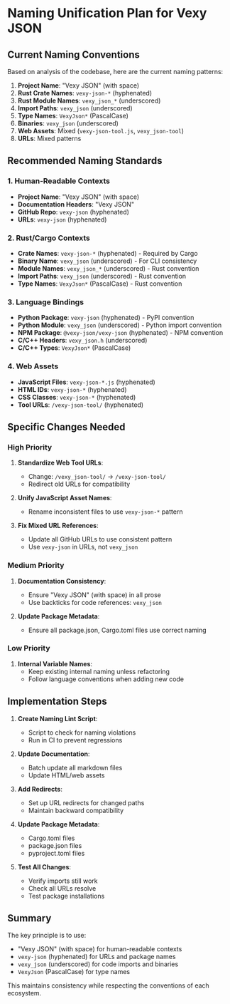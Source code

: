 # Naming Unification Plan for Vexy JSON

## Current Naming Conventions

Based on analysis of the codebase, here are the current naming patterns:

1. **Project Name**: "Vexy JSON" (with space)
2. **Rust Crate Names**: `vexy-json-*` (hyphenated)
3. **Rust Module Names**: `vexy_json_*` (underscored)
4. **Import Paths**: `vexy_json` (underscored)
5. **Type Names**: `VexyJson*` (PascalCase)
6. **Binaries**: `vexy_json` (underscored)
7. **Web Assets**: Mixed (`vexy-json-tool.js`, `vexy_json-tool`)
8. **URLs**: Mixed patterns

## Recommended Naming Standards

### 1. Human-Readable Contexts
- **Project Name**: "Vexy JSON" (with space)
- **Documentation Headers**: "Vexy JSON"
- **GitHub Repo**: `vexy-json` (hyphenated)
- **URLs**: `vexy-json` (hyphenated)

### 2. Rust/Cargo Contexts
- **Crate Names**: `vexy-json-*` (hyphenated) - Required by Cargo
- **Binary Name**: `vexy_json` (underscored) - For CLI consistency
- **Module Names**: `vexy_json_*` (underscored) - Rust convention
- **Import Paths**: `vexy_json` (underscored) - Rust convention
- **Type Names**: `VexyJson*` (PascalCase) - Rust convention

### 3. Language Bindings
- **Python Package**: `vexy-json` (hyphenated) - PyPI convention
- **Python Module**: `vexy_json` (underscored) - Python import convention
- **NPM Package**: `@vexy-json/vexy-json` (hyphenated) - NPM convention
- **C/C++ Headers**: `vexy_json.h` (underscored)
- **C/C++ Types**: `VexyJson*` (PascalCase)

### 4. Web Assets
- **JavaScript Files**: `vexy-json-*.js` (hyphenated)
- **HTML IDs**: `vexy-json-*` (hyphenated)
- **CSS Classes**: `vexy-json-*` (hyphenated)
- **Tool URLs**: `/vexy-json-tool/` (hyphenated)

## Specific Changes Needed

### High Priority
1. **Standardize Web Tool URLs**:
   - Change: `/vexy_json-tool/` → `/vexy-json-tool/`
   - Redirect old URLs for compatibility

2. **Unify JavaScript Asset Names**:
   - Rename inconsistent files to use `vexy-json-*` pattern

3. **Fix Mixed URL References**:
   - Update all GitHub URLs to use consistent pattern
   - Use `vexy-json` in URLs, not `vexy_json`

### Medium Priority
1. **Documentation Consistency**:
   - Ensure "Vexy JSON" (with space) in all prose
   - Use backticks for code references: `vexy_json`

2. **Update Package Metadata**:
   - Ensure all package.json, Cargo.toml files use correct naming

### Low Priority
1. **Internal Variable Names**:
   - Keep existing internal naming unless refactoring
   - Follow language conventions when adding new code

## Implementation Steps

1. **Create Naming Lint Script**:
   - Script to check for naming violations
   - Run in CI to prevent regressions

2. **Update Documentation**:
   - Batch update all markdown files
   - Update HTML/web assets

3. **Add Redirects**:
   - Set up URL redirects for changed paths
   - Maintain backward compatibility

4. **Update Package Metadata**:
   - Cargo.toml files
   - package.json files
   - pyproject.toml files

5. **Test All Changes**:
   - Verify imports still work
   - Check all URLs resolve
   - Test package installations

## Summary

The key principle is to use:
- "Vexy JSON" (with space) for human-readable contexts
- `vexy-json` (hyphenated) for URLs and package names
- `vexy_json` (underscored) for code imports and binaries
- `VexyJson` (PascalCase) for type names

This maintains consistency while respecting the conventions of each ecosystem.